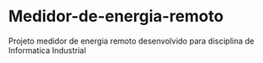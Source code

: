 # Medidor-de-energia-remoto
Projeto medidor de energia remoto desenvolvido para disciplina de Informatica Industrial
